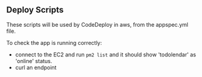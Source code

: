 ## Deploy Scripts 

These scripts will be used by CodeDeploy in aws, from the appspec.yml file. 

To check the app is running correctly:
- connect to the EC2 and run `pm2 list` and it should show 'todolendar' as 'online' status. 
- curl an endpoint 